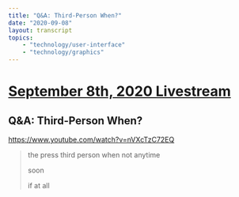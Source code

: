 ```yaml
---
title: "Q&A: Third-Person When?"
date: "2020-09-08"
layout: transcript
topics:
    - "technology/user-interface"
    - "technology/graphics"
---
```

# [September 8th, 2020 Livestream](../2020-09-08.md)
## Q&A: Third-Person When?
https://www.youtube.com/watch?v=nVXcTzC72EQ
> the press third person when not anytime
> 
> soon
> 
> if at all
> 
